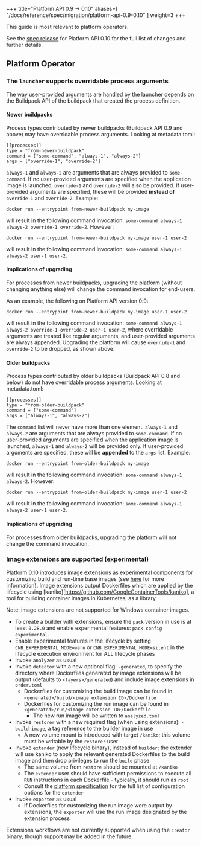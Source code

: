 
+++
title="Platform API 0.9 -> 0.10"
aliases=[
  "/docs/reference/spec/migration/platform-api-0.9-0.10"
]
weight=3
+++

<!--more-->

This guide is most relevant to platform operators.

See the [spec release](https://github.com/buildpacks/spec/releases/tag/platform%2Fv0.10) for Platform API 0.10 for the full list of changes and further details.

## Platform Operator

### The `launcher` supports overridable process arguments

The way user-provided arguments are handled by the launcher depends on the Buildpack API of the buildpack that created the process definition.

#### Newer buildpacks

Process types contributed by newer buildpacks (Buildpack API 0.9 and above) may have overridable process arguments. Looking at metadata.toml:
```
[[processes]]
type = "from-newer-buildpack"
command = ["some-command", "always-1", "always-2"]
args = ["override-1", "override-2"]
```

`always-1` and `always-2` are arguments that are always provided to `some-command`. If no user-provided arguments are specified when the application image is launched, `override-1` and `override-2` will also be provided. If user-provided arguments are specified, these will be provided **instead of** `override-1` and `override-2`. Example:

```
docker run --entrypoint from-newer-buildpack my-image
```

will result in the following command invocation: `some-command always-1 always-2 override-1 override-2`. However:

```
docker run --entrypoint from-newer-buildpack my-image user-1 user-2
```

will result in the following command invocation: `some-command always-1 always-2 user-1 user-2`.

#### Implications of upgrading

For processes from newer buildpacks, upgrading the platform (without changing anything else) will change the command invocation for end-users.

As an example, the following on Platform API version 0.9:

```
docker run --entrypoint from-newer-buildpack my-image user-1 user-2
```

will result in the following command invocation: `some-command always-1 always-2 override-1 override-2 user-1 user-2`, where overridable arguments are treated like regular arguments, and user-provided arguments are always appended. Upgrading the platform will cause `override-1` and `override-2` to be dropped, as shown above.

#### Older buildpacks

Process types contributed by older buildpacks (Buildpack API 0.8 and below) do not have overridable process arguments. Looking at metadata.toml:
```
[[processes]]
type = "from-older-buildpack"
command = ["some-command"]
args = ["always-1", "always-2"]
```

The `command` list will never have more than one element. `always-1` and `always-2` are arguments that are always provided to `some-command`. If no user-provided arguments are specified when the application image is launched, `always-1` and `always-2` will be provided only. If user-provided arguments are specified, these will be **appended** to the `args` list. Example:

```
docker run --entrypoint from-older-buildpack my-image
```

will result in the following command invocation: `some-command always-1 always-2`. However:

```
docker run --entrypoint from-older-buildpack my-image user-1 user-2
```

will result in the following command invocation: `some-command always-1 always-2 user-1 user-2`.

#### Implications of upgrading

For processes from older buildpacks, upgrading the platform will not change the command invocation.

### Image extensions are supported (experimental)

Platform 0.10 introduces image extensions as experimental components for customizing build and run-time base images (see [here](/docs/for-platform-operators/concepts/dockerfiles) for more information). Image extensions output Dockerfiles which are applied by the lifecycle using [kaniko][https://github.com/GoogleContainerTools/kaniko], a tool for building container images in Kubernetes, as a library.

Note: image extensions are not supported for Windows container images.

* To create a builder with extensions, ensure the `pack` version in use is at least `0.28.0` and enable experimental features: `pack config experimental`.
* Enable experimental features in the lifecycle by setting `CNB_EXPERIMENTAL_MODE=warn` or `CNB_EXPERIMENTAL_MODE=silent` in the lifecycle execution environment for ALL lifecycle phases
* Invoke `analyzer` as usual
* Invoke `detector` with a new optional flag: `-generated`, to specify the directory where Dockerfiles generated by image extensions will be output (defaults to `<layers>/generated`) and include image extensions in `order.toml`
  * Dockerfiles for customizing the build image can be found in `<generated>/build/<image extension ID>/Dockerfile`
  * Dockerfiles for customizing the run image can be found in `<generated>/run/<image extension ID>/Dockerfile`
    * The new run image will be written to `analyzed.toml`
* Invoke `restorer` with a new required flag (when using extensions): `-build-image`, a tag reference to the builder image in use
  * A new volume mount is introduced with target `/kaniko`; this volume must be writable by the `restorer` user
* Invoke `extender` (new lifecycle binary), instead of `builder`; the extender will use kaniko to apply the relevant generated Dockerfiles to the build image and then drop privileges to run the `build` phase
  * The same volume from `restore` should be mounted at `/kaniko`
  * The `extender` user should have sufficient permissions to execute all `RUN` instructions in each Dockerfile - typically, it should run as `root`
  * Consult the [platform specification](https://github.com/buildpacks/spec/blob/main/platform.md) for the full list of configuration options for the `extender`
* Invoke `exporter` as usual
  * If Dockerfiles for customizing the run image were output by extensions, the `exporter` will use the run image designated by the extension process

Extensions workflows are not currently supported when using the `creator` binary, though support may be added in the future.
